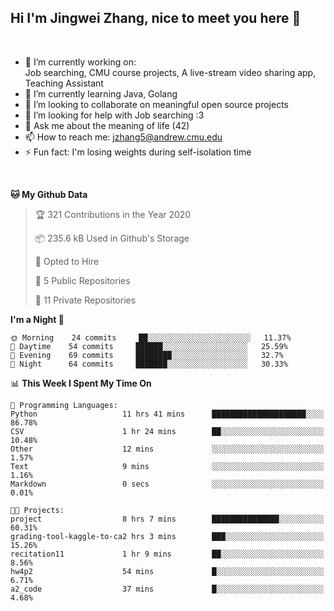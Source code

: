 Hi I'm Jingwei Zhang, nice to meet you here 👋
---
<br>


- 🔭 I’m currently working on: <br>
    Job searching, CMU course projects, A live-stream video sharing app, Teaching Assistant
- 🌱 I’m currently learning Java, Golang
- 👯 I’m looking to collaborate on meaningful open source projects
- 🤔 I’m looking for help with Job searching :3
- 💬 Ask me about the meaning of life (42)
- 📫 How to reach me: jzhang5@andrew.cmu.edu
- ⚡ Fun fact: I'm losing weights during self-isolation time
<br>


<!--START_SECTION:waka-->
**🐱 My Github Data** 

> 🏆 321 Contributions in the Year 2020
 > 
> 📦 235.6 kB Used in Github's Storage 
 > 
> 💼 Opted to Hire
 > 
> 📜 5 Public Repositories 
 > 
> 🔑 11 Private Repositories  

**I'm a Night 🦉** 

```text
🌞 Morning    24 commits     ██░░░░░░░░░░░░░░░░░░░░░░░   11.37% 
🌆 Daytime    54 commits     ██████░░░░░░░░░░░░░░░░░░░   25.59% 
🌃 Evening    69 commits     ████████░░░░░░░░░░░░░░░░░   32.7% 
🌙 Night      64 commits     ███████░░░░░░░░░░░░░░░░░░   30.33%

```


📊 **This Week I Spent My Time On** 

```text
💬 Programming Languages: 
Python                   11 hrs 41 mins      █████████████████████░░░░   86.78% 
CSV                      1 hr 24 mins        ██░░░░░░░░░░░░░░░░░░░░░░░   10.48% 
Other                    12 mins             ░░░░░░░░░░░░░░░░░░░░░░░░░   1.57% 
Text                     9 mins              ░░░░░░░░░░░░░░░░░░░░░░░░░   1.16% 
Markdown                 0 secs              ░░░░░░░░░░░░░░░░░░░░░░░░░   0.01%

🐱‍💻 Projects: 
project                  8 hrs 7 mins        ███████████████░░░░░░░░░░   60.31% 
grading-tool-kaggle-to-ca2 hrs 3 mins        ███░░░░░░░░░░░░░░░░░░░░░░   15.26% 
recitation11             1 hr 9 mins         ██░░░░░░░░░░░░░░░░░░░░░░░   8.56% 
hw4p2                    54 mins             █░░░░░░░░░░░░░░░░░░░░░░░░   6.71% 
a2_code                  37 mins             █░░░░░░░░░░░░░░░░░░░░░░░░   4.68%

```


<!--END_SECTION:waka-->
